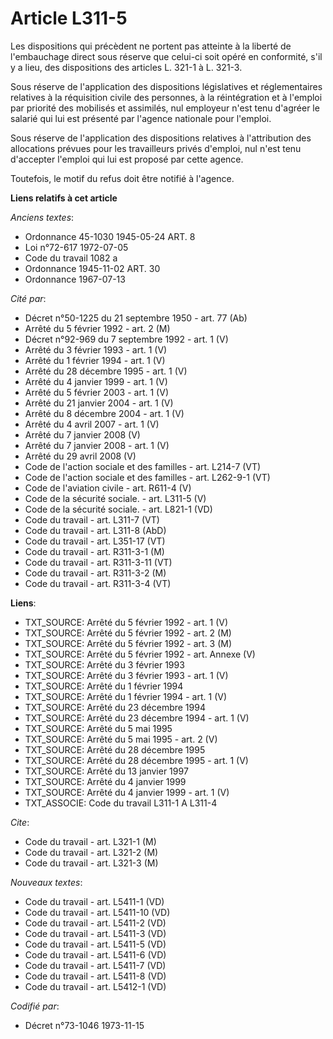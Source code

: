 # Article L311-5

Les dispositions qui précèdent ne portent pas atteinte à la liberté de l'embauchage direct sous réserve que celui-ci soit
opéré en conformité, s'il y a lieu, des dispositions des articles L. 321-1 à L. 321-3.

Sous réserve de l'application des dispositions législatives et réglementaires relatives à la réquisition civile des
personnes, à la réintégration et à l'emploi par priorité des mobilisés et assimilés, nul employeur n'est tenu d'agréer le
salarié qui lui est présenté par l'agence nationale pour l'emploi.

Sous réserve de l'application des dispositions relatives à l'attribution des allocations prévues pour les travailleurs privés
d'emploi, nul n'est tenu d'accepter l'emploi qui lui est proposé par cette agence.

Toutefois, le motif du refus doit être notifié à l'agence.

**Liens relatifs à cet article**

_Anciens textes_:

  - Ordonnance 45-1030 1945-05-24 ART. 8
  - Loi n°72-617 1972-07-05
  - Code du travail 1082 a
  - Ordonnance 1945-11-02 ART. 30
  - Ordonnance 1967-07-13

_Cité par_:

  - Décret n°50-1225 du 21 septembre 1950 - art. 77 (Ab)
  - Arrêté du 5 février 1992 - art. 2 (M)
  - Décret n°92-969 du 7 septembre 1992 - art. 1 (V)
  - Arrêté du 3 février 1993 - art. 1 (V)
  - Arrêté du 1 février 1994 - art. 1 (V)
  - Arrêté du 28 décembre 1995 - art. 1 (V)
  - Arrêté du 4 janvier 1999 - art. 1 (V)
  - Arrêté du 5 février 2003 - art. 1 (V)
  - Arrêté du 21 janvier 2004 - art. 1 (V)
  - Arrêté du 8 décembre 2004 - art. 1 (V)
  - Arrêté du 4 avril 2007 - art. 1 (V)
  - Arrêté du 7 janvier 2008 (V)
  - Arrêté du 7 janvier 2008 - art. 1 (V)
  - Arrêté du 29 avril 2008 (V)
  - Code de l'action sociale et des familles - art. L214-7 (VT)
  - Code de l'action sociale et des familles - art. L262-9-1 (VT)
  - Code de l'aviation civile - art. R611-4 (V)
  - Code de la sécurité sociale. - art. L311-5 (V)
  - Code de la sécurité sociale. - art. L821-1 (VD)
  - Code du travail - art. L311-7 (VT)
  - Code du travail - art. L311-8 (AbD)
  - Code du travail - art. L351-17 (VT)
  - Code du travail - art. R311-3-1 (M)
  - Code du travail - art. R311-3-11 (VT)
  - Code du travail - art. R311-3-2 (M)
  - Code du travail - art. R311-3-4 (VT)

**Liens**:

  - TXT_SOURCE: Arrêté du 5 février 1992 - art. 1 (V)
  - TXT_SOURCE: Arrêté du 5 février 1992 - art. 2 (M)
  - TXT_SOURCE: Arrêté du 5 février 1992 - art. 3 (M)
  - TXT_SOURCE: Arrêté du 5 février 1992 - art. Annexe (V)
  - TXT_SOURCE: Arrêté du 3 février 1993
  - TXT_SOURCE: Arrêté du 3 février 1993 - art. 1 (V)
  - TXT_SOURCE: Arrêté du 1 février 1994
  - TXT_SOURCE: Arrêté du 1 février 1994 - art. 1 (V)
  - TXT_SOURCE: Arrêté du 23 décembre 1994
  - TXT_SOURCE: Arrêté du 23 décembre 1994 - art. 1 (V)
  - TXT_SOURCE: Arrêté du 5 mai 1995
  - TXT_SOURCE: Arrêté du 5 mai 1995 - art. 2 (V)
  - TXT_SOURCE: Arrêté du 28 décembre 1995
  - TXT_SOURCE: Arrêté du 28 décembre 1995 - art. 1 (V)
  - TXT_SOURCE: Arrêté du 13 janvier 1997
  - TXT_SOURCE: Arrêté du 4 janvier 1999
  - TXT_SOURCE: Arrêté du 4 janvier 1999 - art. 1 (V)
  - TXT_ASSOCIE: Code du travail L311-1 A L311-4

_Cite_:

  - Code du travail - art. L321-1 (M)
  - Code du travail - art. L321-2 (M)
  - Code du travail - art. L321-3 (M)

_Nouveaux textes_:

  - Code du travail - art. L5411-1 (VD)
  - Code du travail - art. L5411-10 (VD)
  - Code du travail - art. L5411-2 (VD)
  - Code du travail - art. L5411-3 (VD)
  - Code du travail - art. L5411-5 (VD)
  - Code du travail - art. L5411-6 (VD)
  - Code du travail - art. L5411-7 (VD)
  - Code du travail - art. L5411-8 (VD)
  - Code du travail - art. L5412-1 (VD)

_Codifié par_:

  - Décret n°73-1046 1973-11-15
